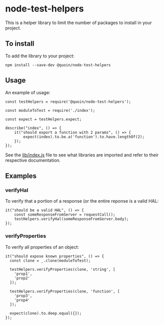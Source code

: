 # node-test-helpers

This is a helper library to limit the number of packages to install in your
project.

## To install

To add the library to your project:

    npm install --save-dev @quoin/node-test-helpers

## Usage

An example of usage:

    const testHelpers = require('@quoin/node-test-helpers');

    const moduleToTest = require('./index');

    const expect = testHelpers.expect;

    describe("index", () => {
        it("should export a function with 2 params", () => {
            expect(index).to.be.a('function').to.have.lengthOf(2);
        });
    });

See the [lib/index.js](lib/index.js) file to see what libraries are imported and
refer to their respective documentation.

## Examples

### verifyHal

To verify that a portion of a response (or the entire reponse is a valid HAL:

    it("should be a valid HAL", () => {
        const someResponseFromServer = requestCall();
        testHelpers.verifyHal(someResponseFromServer.body);
    });

### verifyProperties

To verify all properties of an object:

    it("should expose known properties", () => {
      const clone = _.clone(moduleToTest);

      testHelpers.verifyProperties(clone, 'string', [
        'prop1',
        'prop2'
      ]);

      testHelpers.verifyProperties(clone, 'function', [
        'prop3',
        'prop4'
      ]);

      expect(clone).to.deep.equal({});
    });

